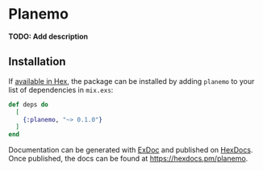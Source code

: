 # Planemo

**TODO: Add description**

## Installation

If [available in Hex](https://hex.pm/docs/publish), the package can be installed
by adding `planemo` to your list of dependencies in `mix.exs`:

```elixir
def deps do
  [
    {:planemo, "~> 0.1.0"}
  ]
end
```

Documentation can be generated with [ExDoc](https://github.com/elixir-lang/ex_doc)
and published on [HexDocs](https://hexdocs.pm). Once published, the docs can
be found at <https://hexdocs.pm/planemo>.

